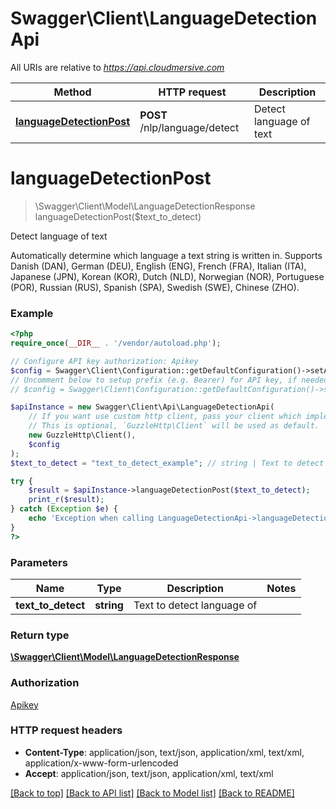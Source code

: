 # Swagger\Client\LanguageDetectionApi

All URIs are relative to *https://api.cloudmersive.com*

Method | HTTP request | Description
------------- | ------------- | -------------
[**languageDetectionPost**](LanguageDetectionApi.md#languageDetectionPost) | **POST** /nlp/language/detect | Detect language of text


# **languageDetectionPost**
> \Swagger\Client\Model\LanguageDetectionResponse languageDetectionPost($text_to_detect)

Detect language of text

Automatically determine which language a text string is written in.  Supports Danish (DAN), German (DEU), English (ENG), French (FRA), Italian (ITA), Japanese (JPN), Korean (KOR), Dutch (NLD), Norwegian (NOR), Portuguese (POR), Russian (RUS), Spanish (SPA), Swedish (SWE), Chinese (ZHO).

### Example
```php
<?php
require_once(__DIR__ . '/vendor/autoload.php');

// Configure API key authorization: Apikey
$config = Swagger\Client\Configuration::getDefaultConfiguration()->setApiKey('Apikey', 'YOUR_API_KEY');
// Uncomment below to setup prefix (e.g. Bearer) for API key, if needed
// $config = Swagger\Client\Configuration::getDefaultConfiguration()->setApiKeyPrefix('Apikey', 'Bearer');

$apiInstance = new Swagger\Client\Api\LanguageDetectionApi(
    // If you want use custom http client, pass your client which implements `GuzzleHttp\ClientInterface`.
    // This is optional, `GuzzleHttp\Client` will be used as default.
    new GuzzleHttp\Client(),
    $config
);
$text_to_detect = "text_to_detect_example"; // string | Text to detect language of

try {
    $result = $apiInstance->languageDetectionPost($text_to_detect);
    print_r($result);
} catch (Exception $e) {
    echo 'Exception when calling LanguageDetectionApi->languageDetectionPost: ', $e->getMessage(), PHP_EOL;
}
?>
```

### Parameters

Name | Type | Description  | Notes
------------- | ------------- | ------------- | -------------
 **text_to_detect** | **string**| Text to detect language of |

### Return type

[**\Swagger\Client\Model\LanguageDetectionResponse**](../Model/LanguageDetectionResponse.md)

### Authorization

[Apikey](../../README.md#Apikey)

### HTTP request headers

 - **Content-Type**: application/json, text/json, application/xml, text/xml, application/x-www-form-urlencoded
 - **Accept**: application/json, text/json, application/xml, text/xml

[[Back to top]](#) [[Back to API list]](../../README.md#documentation-for-api-endpoints) [[Back to Model list]](../../README.md#documentation-for-models) [[Back to README]](../../README.md)

